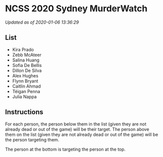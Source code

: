 # NCSS 2020 Sydney MurderWatch

*Updated as of 2020-01-06 13:36:29*

## List
- Kira Prado
- Zebb McAteer
- Salina Huang
- Sofia De Bellis
- Dillon De Silva
- Alex Hughes
- Flynn Bryant
- Caitlin Ahmad
- Téigan Penna
- Julia Nappa


## Instructions
For each person, the person below them in the list (given they are not already
dead or out of the game) will be their target. The person above them on the list
(given they are not already dead or out of the game) will be the person
targeting them.

The person at the bottom is targeting the person at the top.
